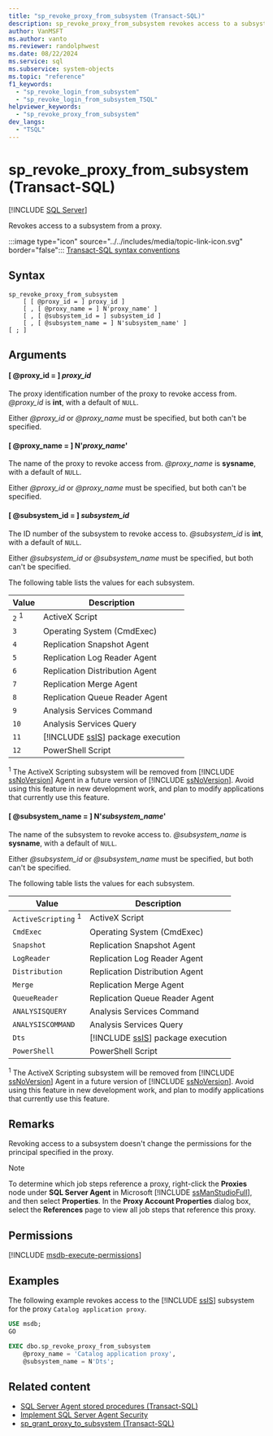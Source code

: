 ```yaml
---
title: "sp_revoke_proxy_from_subsystem (Transact-SQL)"
description: sp_revoke_proxy_from_subsystem revokes access to a subsystem from a proxy.
author: VanMSFT
ms.author: vanto
ms.reviewer: randolphwest
ms.date: 08/22/2024
ms.service: sql
ms.subservice: system-objects
ms.topic: "reference"
f1_keywords:
  - "sp_revoke_login_from_subsystem"
  - "sp_revoke_login_from_subsystem_TSQL"
helpviewer_keywords:
  - "sp_revoke_proxy_from_subsystem"
dev_langs:
  - "TSQL"
---
```

# sp_revoke_proxy_from_subsystem (Transact-SQL)

[!INCLUDE [SQL Server](../../includes/applies-to-version/sqlserver.md)]

Revokes access to a subsystem from a proxy.

:::image type="icon" source="../../includes/media/topic-link-icon.svg" border="false"::: [Transact-SQL syntax conventions](../../t-sql/language-elements/transact-sql-syntax-conventions-transact-sql.md)

## Syntax

```syntaxsql
sp_revoke_proxy_from_subsystem
    [ [ @proxy_id = ] proxy_id ]
    [ , [ @proxy_name = ] N'proxy_name' ]
    [ , [ @subsystem_id = ] subsystem_id ]
    [ , [ @subsystem_name = ] N'subsystem_name' ]
[ ; ]
```

## Arguments

#### [ @proxy_id = ] *proxy_id*

The proxy identification number of the proxy to revoke access from. *@proxy_id* is **int**, with a default of `NULL`.

Either *@proxy_id* or *@proxy_name* must be specified, but both can't be specified.

#### [ @proxy_name = ] N'*proxy_name*'

The name of the proxy to revoke access from. *@proxy_name* is **sysname**, with a default of `NULL`.

Either *@proxy_id* or *@proxy_name* must be specified, but both can't be specified.

#### [ @subsystem_id = ] *subsystem_id*

The ID number of the subsystem to revoke access to. *@subsystem_id* is **int**, with a default of `NULL`.

Either *@subsystem_id* or *@subsystem_name* must be specified, but both can't be specified.

The following table lists the values for each subsystem.

| Value | Description |
| --- | --- |
| `2` <sup>1</sup> | ActiveX Script |
| `3` | Operating System (CmdExec) |
| `4` | Replication Snapshot Agent |
| `5` | Replication Log Reader Agent |
| `6` | Replication Distribution Agent |
| `7` | Replication Merge Agent |
| `8` | Replication Queue Reader Agent |
| `9` | Analysis Services Command |
| `10` | Analysis Services Query |
| `11` | [!INCLUDE [ssIS](../../includes/ssis-md.md)] package execution |
| `12` | PowerShell Script |

<sup>1</sup> The ActiveX Scripting subsystem will be removed from [!INCLUDE [ssNoVersion](../../includes/ssnoversion-md.md)] Agent in a future version of [!INCLUDE [ssNoVersion](../../includes/ssnoversion-md.md)]. Avoid using this feature in new development work, and plan to modify applications that currently use this feature.

#### [ @subsystem_name = ] N'*subsystem_name*'

The name of the subsystem to revoke access to. *@subsystem_name* is **sysname**, with a default of `NULL`.

Either *@subsystem_id* or *@subsystem_name* must be specified, but both can't be specified.

The following table lists the values for each subsystem.

| Value | Description |
| --- | --- |
| `ActiveScripting` <sup>1</sup> | ActiveX Script |
| `CmdExec` | Operating System (CmdExec) |
| `Snapshot` | Replication Snapshot Agent |
| `LogReader` | Replication Log Reader Agent |
| `Distribution` | Replication Distribution Agent |
| `Merge` | Replication Merge Agent |
| `QueueReader` | Replication Queue Reader Agent |
| `ANALYSISQUERY` | Analysis Services Command |
| `ANALYSISCOMMAND` | Analysis Services Query |
| `Dts` | [!INCLUDE [ssIS](../../includes/ssis-md.md)] package execution |
| `PowerShell` | PowerShell Script |

<sup>1</sup> The ActiveX Scripting subsystem will be removed from [!INCLUDE [ssNoVersion](../../includes/ssnoversion-md.md)] Agent in a future version of [!INCLUDE [ssNoVersion](../../includes/ssnoversion-md.md)]. Avoid using this feature in new development work, and plan to modify applications that currently use this feature.

## Remarks

Revoking access to a subsystem doesn't change the permissions for the principal specified in the proxy.

> [!NOTE]  
> To determine which job steps reference a proxy, right-click the **Proxies** node under **SQL Server Agent** in Microsoft [!INCLUDE [ssManStudioFull](../../includes/ssmanstudiofull-md.md)], and then select **Properties**. In the **Proxy Account Properties** dialog box, select the **References** page to view all job steps that reference this proxy.

## Permissions

[!INCLUDE [msdb-execute-permissions](../../includes/msdb-execute-permissions.md)]

## Examples

The following example revokes access to the [!INCLUDE [ssIS](../../includes/ssis-md.md)] subsystem for the proxy `Catalog application proxy`.

```sql
USE msdb;
GO

EXEC dbo.sp_revoke_proxy_from_subsystem
    @proxy_name = 'Catalog application proxy',
    @subsystem_name = N'Dts';
```

## Related content

- [SQL Server Agent stored procedures (Transact-SQL)](sql-server-agent-stored-procedures-transact-sql.md)
- [Implement SQL Server Agent Security](../../ssms/agent/implement-sql-server-agent-security.md)
- [sp_grant_proxy_to_subsystem (Transact-SQL)](sp-grant-proxy-to-subsystem-transact-sql.md)
